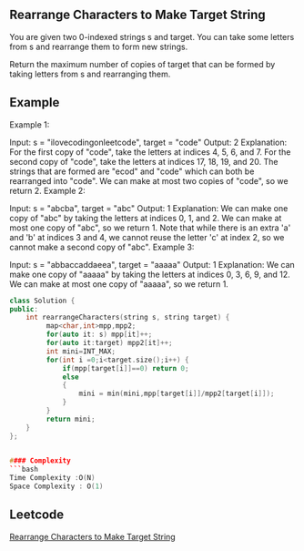 ##  Rearrange Characters to Make Target String
You are given two 0-indexed strings s and target. You can take some letters from s and rearrange them to form new strings.

Return the maximum number of copies of target that can be formed by taking letters from s and rearranging them.
## Example 
Example 1:

Input: s = "ilovecodingonleetcode", target = "code"
Output: 2
Explanation:
For the first copy of "code", take the letters at indices 4, 5, 6, and 7.
For the second copy of "code", take the letters at indices 17, 18, 19, and 20.
The strings that are formed are "ecod" and "code" which can both be rearranged into "code".
We can make at most two copies of "code", so we return 2.
Example 2:

Input: s = "abcba", target = "abc"
Output: 1
Explanation:
We can make one copy of "abc" by taking the letters at indices 0, 1, and 2.
We can make at most one copy of "abc", so we return 1.
Note that while there is an extra 'a' and 'b' at indices 3 and 4, we cannot reuse the letter 'c' at index 2, so we cannot make a second copy of "abc".
Example 3:

Input: s = "abbaccaddaeea", target = "aaaaa"
Output: 1
Explanation:
We can make one copy of "aaaaa" by taking the letters at indices 0, 3, 6, 9, and 12.
We can make at most one copy of "aaaaa", so we return 1.
```cpp
class Solution {
public:
    int rearrangeCharacters(string s, string target) {
         map<char,int>mpp,mpp2;
         for(auto it: s) mpp[it]++;
         for(auto it:target) mpp2[it]++;
         int mini=INT_MAX;
         for(int i =0;i<target.size();i++) {
             if(mpp[target[i]]==0) return 0;
             else
             {
                 mini = min(mini,mpp[target[i]]/mpp2[target[i]]);
             }
         } 
         return mini;
    }
};

 
#### Complexity
```bash
Time Complexity :O(N)
Space Complexity : O(1)
```
## Leetcode
[Rearrange Characters to Make Target String](https://leetcode.com/problems/rearrange-characters-to-make-target-string/description/)
